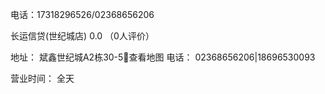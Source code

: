 电话：17318296526/02368656206

长运信贷(世纪城店)
 0.0 （0人评价）

地址：
斌鑫世纪城A2栋30-5查看地图
电话：
02368656206|18696530093

营业时间：
全天
